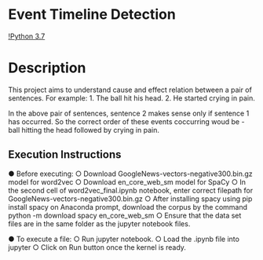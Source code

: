 # Event Timeline Detection

[!Python 3.7](https://img.shields.io/badge/Python-3.7-blue.svg)

# Description
This project aims to understand cause and effect relation between a pair of sentences. 
For example: 1. The ball hit his head. 
             2. He started crying in pain.
             
In the above pair of sentences, sentence 2 makes sense only if sentence 1 has occurred. So the correct order of these events coccurring woud be - ball hitting the head followed by crying in pain.

## Execution Instructions

●	Before executing:
○	Download GoogleNews-vectors-negative300.bin.gz model for word2vec
○	Download en_core_web_sm model for SpaCy
○	In the second cell of word2vec_final.ipynb notebook, enter correct filepath for GoogleNews-vectors-negative300.bin.gz
○	After installing spacy using pip install spacy on Anaconda prompt, download the corpus by the command python -m download spacy en_core_web_sm
○	Ensure that the data set files are in the same folder as the jupyter notebook files.

●	To execute a file:
○	Run jupyter notebook.
○	Load the .ipynb file into jupyter
○	Click on Run button  once the kernel is ready.



